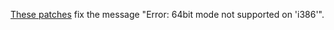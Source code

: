 [These patches](https://git.openembedded.org/meta-openembedded/tree/meta-initramfs/recipes-kernel/kexec/kexec-tools-klibc/Fix-building-on-x86_64-with-binutils-2.41.patch) fix the message "Error: 64bit mode not supported on 'i386'".

